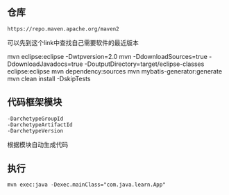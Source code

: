 ## 仓库

    https://repo.maven.apache.org/maven2

可以先到这个link中查找自己需要软件的最近版本


mvn eclipse:eclipse -Dwtpversion=2.0
mvn -DdownloadSources=true -DdownloadJavadocs=true -DoutputDirectory=target/eclipse-classes eclipse:eclipse
mvn dependency:sources
mvn mybatis-generator:generate 
mvn clean install -DskipTests 


## 代码框架模块
<!-- mvn archetype:generate -DarchetypeGroupId=com.hivemq -DarchetypeArtifactId=hivemq-extension-archetype -DarchetypeVersion=4.0.0 -->

    -DarchetypeGroupId
    -DarchetypeArtifactId
    -DarchetypeVersion

根据模块自动生成代码

## 执行

    mvn exec:java -Dexec.mainClass="com.java.learn.App"
